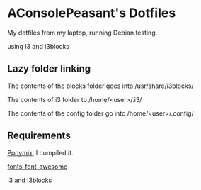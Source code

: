 # AConsolePeasant's Dotfiles

My dotfiles from my laptop, running Debian testing.

using i3 and i3blocks


## Lazy folder linking
The contents of the blocks folder goes into /usr/share/i3blocks/

The contents of i3 folder to /home/\<user>/.i3/

The contents of the config folder go into /home/\<user>/.config/


## Requirements

[Ponymix](https://github.com/falconindy/ponymix), I compiled it.

[fonts-font-awesome](http://fontawesome.io/)

i3 and i3blocks

